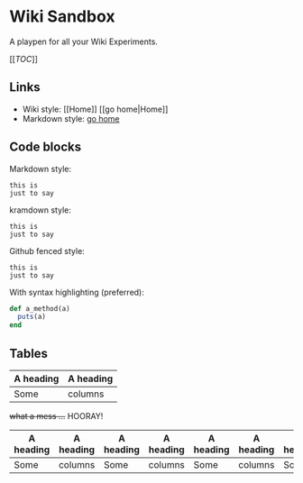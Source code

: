 # Wiki Sandbox

A playpen for all your Wiki Experiments.

[[_TOC_]]

## Links

* Wiki style: [[Home]] [[go home|Home]]
* Markdown style: [go home](/Home)

## Code blocks

Markdown style:

    this is
    just to say

kramdown style:

~~~~~~~~
this is
just to say
~~~~~~~~

Github fenced style:

```
this is
just to say
```

With syntax highlighting (preferred):

```ruby
def a_method(a)
  puts(a)
end
```

## Tables

| A heading | A heading |
| --------- | --------- |
| Some      | columns   |

~~what a mess …~~ HOORAY!

| A heading | A heading | A heading | A heading | A heading | A heading | A heading | A heading |
| --------- | --------- | --------- | --------- | --------- | --------- | --------- | --------- |
| Some      | columns   | Some      | columns   | Some      | columns   | Some      | columns   |
